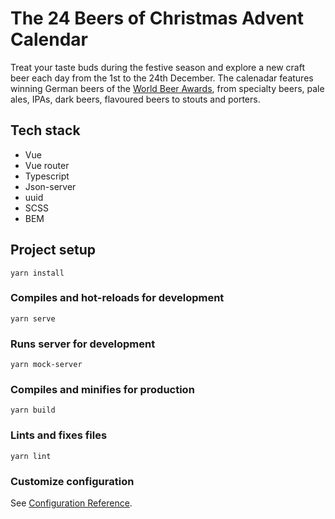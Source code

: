 # The 24 Beers of Christmas Advent Calendar

Treat your taste buds during the festive season and explore a new craft beer each day from the 1st to the 24th December. The calenadar features winning German beers of the [World Beer Awards](http://www.worldbeerawards.com/), from specialty beers, pale ales, IPAs, dark beers, flavoured beers to stouts and porters.

## Tech stack
- Vue 
- Vue router
- Typescript
- Json-server
- uuid
- SCSS
- BEM

## Project setup
```
yarn install
```

### Compiles and hot-reloads for development
```
yarn serve
```

### Runs server for development
```
yarn mock-server
```

### Compiles and minifies for production
```
yarn build
```

### Lints and fixes files
```
yarn lint
```

### Customize configuration
See [Configuration Reference](https://cli.vuejs.org/config/).

